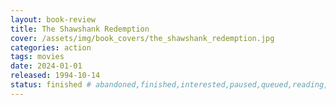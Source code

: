 ```yaml
---
layout: book-review
title: The Shawshank Redemption
cover: /assets/img/book_covers/the_shawshank_redemption.jpg
categories: action
tags: movies
date: 2024-01-01
released: 1994-10-14
status: finished # abandoned,finished,interested,paused,queued,reading,reread
---
```

